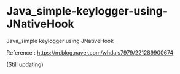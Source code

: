 # Java_simple-keylogger-using-JNativeHook
Java_simple keylogger using JNativeHook

Reference : 
https://m.blog.naver.com/whdals7979/221289900674

(Still updating)
